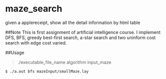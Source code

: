 maze_search
====================

given a applereceipt, show all the detail information by html table

##Note 
This is first assignment of artificial intelligence course. I implement DFS, BFS, greedy best-first search, a-star search and two uninform cost search with edge cost varied. 

##Usage

>./executable_file_name algorithm input_maze

~~~sh
$ ./a.out bfs mazeInput/smallMaze.lay
~~~

